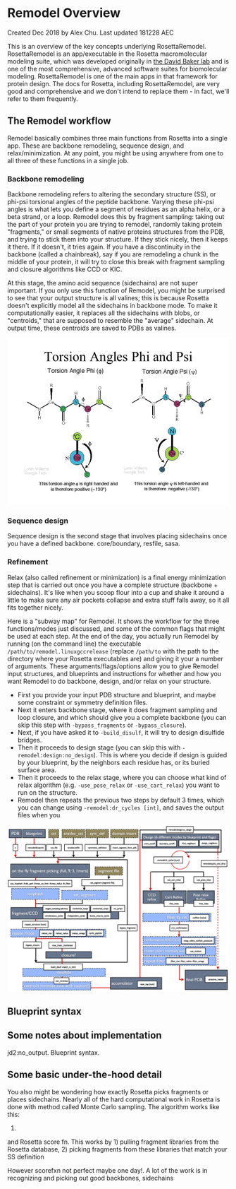 # Remodel Overview
Created Dec 2018 by Alex Chu. Last updated 181228 AEC

This is an overview of the key concepts underlying RosettaRemodel. RosettaRemodel is an app/executable in the Rosetta macromolecular modeling suite, which was developed originally in [the David Baker lab](https://www.bakerlab.org/) and is one of the most comprehensive, advanced software suites for biomolecular modeling. RosettaRemodel is one of the main apps in that framework for protein design. The docs for Rosetta, including RosettaRemodel, are very good and comprehensive and we don't intend to replace them - in fact, we'll refer to them frequently.

## The Remodel workflow

Remodel basically combines three main functions from Rosetta into a single app. These are backbone remodeling, sequence design, and relax/minimization. At any point, you might be using anywhere from one to all three of these functions in a single job. 

### Backbone remodeling
Backbone remodeling refers to altering the secondary structure (SS), or phi-psi torsional angles of the peptide backbone. Varying these phi-psi angles is what lets you define a segment of residues as an alpha helix, or a beta strand, or a loop. Remodel does this by fragment sampling: taking out the part of your protein you are trying to remodel, randomly taking protein "fragments," or small segments of native proteins structures from the PDB, and trying to stick them into your structure. If they stick nicely, then it keeps it there. If it doesn't, it tries again. If you have a discontinuity in the backbone (called a chainbreak), say if you are remodeling a chunk in the middle of your protein, it will try to close this break with fragment sampling and closure algorithms like CCD or KIC.

At this stage, the amino acid sequence (sidechains) are not super important. If you only use this function of Remodel, you might be surprised to see that your output structure is all valines; this is because Rosetta doesn't explicitly model all the sidechains in backbone mode. To make it computationally easier, it replaces all the sidechains with blobs, or "centroids," that are supposed to resemble the "average" sidechain. At output time, these centroids are saved to PDBs as valines.

![Protein torsional angles](images/phi_psi_torsional_diagram.jpg)

### Sequence design
Sequence design is the second stage that involves placing sidechains once you have a defined backbone. core/boundary, resfile, sasa.

### Refinement
Relax (also called refinement or minimization) is a final energy minimization step that is carried out once you have a complete structure (backbone + sidechains). It's like when you scoop flour into a cup and shake it around a little to make sure any air pockets collapse and extra stuff falls away, so it all fits together nicely.

Here is a "subway map" for Remodel. It shows the workflow for the three functions/modes just discussed, and some of the common flags that might be used at each step. At the end of the day, you actually run Remodel by running (on the command line) the executable `/path/to/remodel.linuxgccrelease` (replace `/path/to` with the path to the directory where your Rosetta executables are) and giving it your a number of arguments. These arguments/flags/options allow you to give Remodel input structures, and blueprints and instructions for whether and how you want Remodel to do backbone, design, and/or relax on your structure.

- First you provide your input PDB structure and blueprint, and maybe some constraint or symmetry definition files. 
- Next it enters backbone stage, where it does fragment sampling and loop closure, and which should give you a complete backbone (you can skip this step with `-bypass_fragments` or `-bypass_closure`). 
- Next, if you have asked it to `-build_disulf`, it will try to design disulfide bridges. 
- Then it proceeds to design stage (you can skip this with `-remodel:design:no_design`). This is where you decide if design is guided by your blueprint, by the neighbors each residue has, or its buried surface area. 
- Then it proceeds to the relax stage, where you can choose what kind of relax algorithm (e.g. `-use_pose_relax` or `-use_cart_relax`) you want to run on the structure.
- Remodel then repeats the previous two steps by default 3 times, which you can change using `-remodel:dr_cycles [int]`, and saves the output files when you

![Remodel Subway Map](/images/RemodelSubwayMap.png)

## Blueprint syntax

## Some notes about implementation

jd2:no_output. Blueprint syntax.

## Some basic under-the-hood detail

You also might be wondering how exactly Rosetta picks fragments or places sidechains. Nearly all of the hard computational work in Rosetta is done with method called Monte Carlo sampling. The algorithm works like this:

1. 

and Rosetta score fn. This works by 1) pulling fragment libraries from the Rosetta database, 2) picking fragments from these libraries that match your SS definition

However scorefxn not perfect maybe one day!. A lot of the work is in recognizing and picking out good backbones, sidechains
